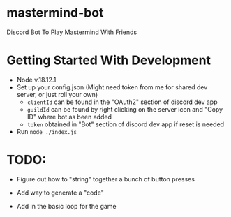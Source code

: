 # mastermind-bot
Discord Bot To Play Mastermind With Friends


# Getting Started With Development

- Node v.18.12.1 
- Set up your config.json (Might need token from me for shared dev server, or just roll your own)
    - `clientId` can be found in the "OAuth2" section of discord dev app
    - `guildId` can be found by right clicking on the server icon and "Copy ID" where bot as been added
    - `token` obtained in "Bot" section of discord dev app if reset is needed
- Run `node ./index.js`


# TODO: 

- Figure out how to "string" together a bunch of button presses

- Add way to generate a "code"

- Add in the basic loop for the game 